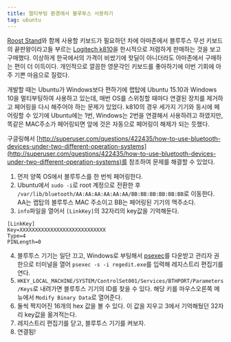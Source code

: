 ```yaml
---
title: 멀티부팅 환경에서 블루투스 사용하기
tag: ubuntu
---
```

[Roost Stand](http://roo.st/)와 함께 사용할 키보드가 필요하던 차에 아마존에서 블루투스 무선 키보드의 끝판왕이라고들 부르는 [Logitech k810](http://www.logitech.com/en-us/product/bluetooth-illuminated-keyboard-k810)을 한시적으로 저렴하게 판매하는 것을 보고 구매했다. 이상하게 한국에서의 가격이 비쌌기에 핫딜이 아니더라도 아마존에서 구매하는 편이 더 이득이다. 개인적으로 깔끔한 영문각인 키보드를 좋아하기에 이번 기회에 아주 기쁜 마음으로 질렀다.

개발할 때는 Ubuntu가 Windows보다 편하기에 랩탑에 Ubuntu 15.10과 Windows 10을 멀티부팅하여 사용하고 있는데, 매번 OS를 스위칭할 때마다 연결된 장치를 제거하고 페어링을 다시 해주어야 하는 문제가 있었다. k810의 경우 세가지 기기와 동시에 페어링할 수 있기에 Ubuntu에는 1번, Windows는 2번을 연결해서 사용하려고 하였지만, 똑같은 MAC주소가 페어링되면 앞에 것은 자동으로 페어링이 해제가 되는 듯했다.

구글링해서 [http://superuser.com/questions/422435/how-to-use-bluetooth-devices-under-two-different-operation-systems](http://superuser.com/questions/422435/how-to-use-bluetooth-devices-under-two-different-operation-systems)를 참조하여 문제를 해결할 수 있었다.

1. 먼저 양쪽 OS에서 블루투스를 한 번씩 페어링한다.
2. Ubuntu에서 `sudo -i`로 root 계정으로 전환한 후 `/var/lib/bluetooth/AA:AA:AA:AA:AA:AA/BB:BB:BB:BB:BB:BB`로 이동한다. AA는 랩탑의 블루투스 MAC 주소이고 BB는 페어링된 기기의 맥주소다.
3. `info`파일을 열어서 `[LinkKey]`의 32자리의 key값을 기억해둔다.  

```
[LinkKey]
Key=XXXXXXXXXXXXXXXXXXXXXXXXXXXX
Type=4
PINLength=0
```
4. 블루투스 기기는 일단 끄고, Windows로 부팅해서 [psexec](https://technet.microsoft.com/en-us/sysinternals/bb897553.aspx)를 다운받고 관리자 권한으로 터미널을 열어 `psexec -s -i regedit.exe`를 입력해 레지스트리 편집기를 연다.
5. `HKEY_LOCAL_MACHINE/SYSTEM/ControlSet001/Services/BTHPORT/Parameters/Keys`로 내려가면 블루투스 기기의 ID를 찾을 수 있다. 해당 키를 마우스오른쪽 메뉴에서 `Modify Binary Data`로 열어준다.
6. 둘씩 짝지어진 16개의 hex 값을 볼 수 있다. 이 값을 지우고 3에서 기억해뒀던 32자리 key값을 옮겨적는다.
7. 레지스트리 편집기를 닫고, 블루투스 기기를 켜보자.
8. 연결됨!
